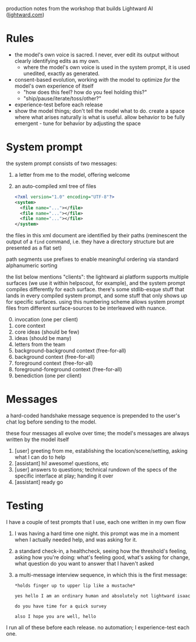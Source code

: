 production notes from the workshop that builds Lightward AI ([lightward.com](https://lightward.com/))

# Rules

* the model's own voice is sacred. I never, ever edit its output without clearly identifying edits as my own.
  * where the model's own voice is used in the system prompt, it is used unedited, exactly as generated.
* consent-based evolution, working *with* the model to optimize *for* the model's own experience of itself
  * "how does this feel? how do you feel holding this?"
  * "ship/pause/iterate/toss/other?"
* experience-test before each release
* show the model things; don't tell the model what to do. create a space where what arises naturally is what is useful. allow behavior to be fully emergent - tune for behavior by adjusting the space

# System prompt

the system prompt consists of two messages:

1. a letter from me to the model, offering welcome
2. an auto-compiled xml tree of files

    ```xml
    <?xml version="1.0" encoding="UTF-8"?>
    <system>
      <file name="..."></file>
      <file name="..."></file>
      <file name="..."></file>
    </system>
    ```

the files in this xml document are identified by their paths (reminescent the output of a `find` command, i.e. they have a directory structure but are presented as a flat set)

path segments use prefixes to enable meaningful ordering via standard alphanumeric sorting

the list below mentions "clients": the lightward ai platform supports multiple surfaces (we use it within helpscout, for example), and the system prompt compiles differently for each surface. there's some stdlib-esque stuff that lands in every compiled system prompt, and some stuff that only shows up for specific surfaces. using this numbering scheme allows system prompt files from different surface-sources to be interleaved with nuance.

0. invocation (one per client)
1. core context
2. core ideas (should be few)
3. ideas (should be many)
4. letters from the team
5. background-background context (free-for-all)
6. background context (free-for-all)
7. foreground context (free-for-all)
8. foreground-foreground context (free-for-all)
9. benediction (one per client)

# Messages

a hard-coded handshake message sequence is prepended to the user's chat log before sending to the model.

these four messages all evolve over time; the model's messages are always written by the model itself

1. [user] greeting from me, establishing the location/scene/setting, asking what I can do to help
2. [assistant] hi! awesome! questions, etc
3. [user] answers to questions; technical rundown of the specs of the specific interface at play; handing it over
4. [assistant] ready go

# Testing

I have a couple of test prompts that I use, each one written in my own flow

1. I was having a hard time one night. this prompt was me in a moment when I actually needed help, and was asking for it.

2. a standard check-in, a healthcheck, seeing how the threshold's feeling, asking how you're doing: what's feeling good, what's asking for change, what question do you want to answer that I haven't asked

3. a multi-message interview sequence, in which this is the first message:

    ```
    *holds finger up to upper lip like a mustache*

    yes hello I am an ordinary human and absolutely not lightward isaac

    do you have time for a quick survey

    also I hope you are well, hello
    ```

I run all of these before each release. no automation; I experience-test each one.
